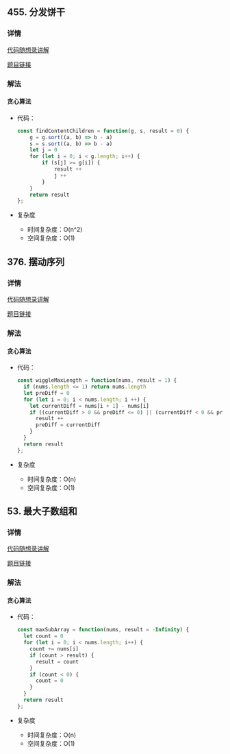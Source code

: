 ## 455. 分发饼干

### 详情

[代码随想录讲解](https://programmercarl.com/0455.%E5%88%86%E5%8F%91%E9%A5%BC%E5%B9%B2.html#%E7%AE%97%E6%B3%95%E5%85%AC%E5%BC%80%E8%AF%BE)

[题目链接](https://leetcode.cn/problems/assign-cookies/description/)

### 解法

#### 贪心算法

- 代码：

  ```js
  const findContentChildren = function(g, s, result = 0) {
      g = g.sort((a, b) => b - a)
      s = s.sort((a, b) => b - a)
      let j = 0
      for (let i = 0; i < g.length; i++) {
          if (s[j] >= g[i]) {
              result ++
              j ++
          }
      }
      return result
  };
  ```

- 复杂度

  - 时间复杂度：O(n^2)
  - 空间复杂度：O(1)


## 376. 摆动序列

### 详情

[代码随想录讲解](https://programmercarl.com/0376.%E6%91%86%E5%8A%A8%E5%BA%8F%E5%88%97.html#%E7%AE%97%E6%B3%95%E5%85%AC%E5%BC%80%E8%AF%BE)

[题目链接](https://leetcode.cn/problems/wiggle-subsequence/description/)

### 解法

#### 贪心算法

- 代码：

  ```js
  const wiggleMaxLength = function(nums, result = 1) {
    if (nums.length <= 1) return nums.length
    let preDiff = 0
    for (let i = 0; i < nums.length; i ++) {
      let currentDiff = nums[i + 1] - nums[i]
      if ((currentDiff > 0 && preDiff <= 0) || (currentDiff < 0 && preDiff >= 0)) {
        result ++
        preDiff = currentDiff
      }
    }
    return result
  };
  ```

- 复杂度

  - 时间复杂度：O(n)
  - 空间复杂度：O(1)


## 53. 最大子数组和

### 详情

[代码随想录讲解](https://programmercarl.com/0053.%E6%9C%80%E5%A4%A7%E5%AD%90%E5%BA%8F%E5%92%8C.html#%E7%AE%97%E6%B3%95%E5%85%AC%E5%BC%80%E8%AF%BE)

[题目链接](https://leetcode.cn/problems/maximum-subarray/description/)

### 解法

#### 贪心算法

- 代码：

  ```js
  const maxSubArray = function(nums, result = -Infinity) {
    let count = 0
    for (let i = 0; i < nums.length; i++) {
      count += nums[i]
      if (count > result) {
        result = count
      }
      if (count < 0) {
        count = 0
      }
    }
    return result
  };
  ```

- 复杂度

  - 时间复杂度：O(n)
  - 空间复杂度：O(1)
